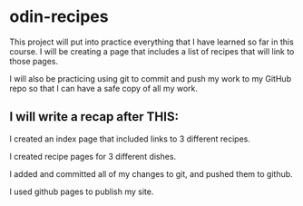 # odin-recipes
This project will put into practice everything that I have learned so
far in this course. I will be creating a page that includes a list of
recipes that will link to those pages.

I will also be practicing using git to commit and push my work to my
GitHub repo so that I can have a safe copy of all my work.

I will write a recap after THIS:
---------------------------------
I created an index page that included links to 3 different recipes.

I created recipe pages for 3 different dishes.

I added and committed all of my changes to git, and pushed them to github.

I used github pages to publish my site.
